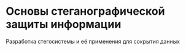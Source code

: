 # Основы стеганографической защиты информации
Разработка стегосистемы и её применения для сокрытия данных 
